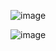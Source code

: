 ![image](https://github.com/gviktoriia/Intro-to-cryptography/assets/75883183/38cca71c-db94-47b2-a17c-644e3fa322f8)

![image](https://github.com/gviktoriia/Intro-to-cryptography/assets/75883183/416e8cc0-05d0-4580-a6bb-50bdfc5f4b59)
